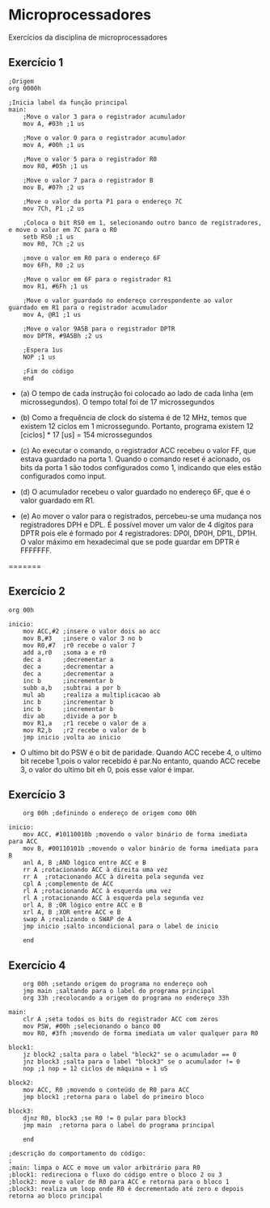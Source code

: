 # Microprocessadores
Exercícios da disciplina de microprocessadores 

## Exercício 1
```
;Origem
org 0000h

;Inicia label da função principal
main:
	;Move o valor 3 para o registrador acumulador
	mov A, #03h ;1 us

	;Move o valor 0 para o registrador acumulador
	mov A, #00h ;1 us

	;Move o valor 5 para o registrador R0
	mov R0, #05h ;1 us

	;Move o valor 7 para o registrador B
	mov B, #07h ;2 us

	;Move o valor da porta P1 para o endereço 7C
	mov 7Ch, P1 ;2 us

	;Coloca o bit RS0 em 1, selecionando outro banco de registradores, e move o valor em 7C para o R0 
	setb RS0 ;1 us
	mov R0, 7Ch ;2 us

	;move o valor em R0 para o endereço 6F
	mov 6Fh, R0 ;2 us

	;Move o valor em 6F para o registrador R1
	mov R1, #6Fh ;1 us

	;Move o valor guardado no endereço correspondente ao valor guardado em R1 para o registrador acumulador
	mov A, @R1 ;1 us

	;Move o valor 9A5B para o registrador DPTR
	mov DPTR, #9A5Bh ;2 us

	;Espera 1us
	NOP ;1 us

	;Fim do código
	end
```
 * (a) O tempo de cada instrução foi colocado ao lado de cada linha (em microssegundos).
O tempo total foi de 17 microssegundos

 * (b) Como a frequência de clock do sistema é de 12 MHz, temos que existem 12 ciclos em 
1 microssegundo. Portanto, programa existem 12 [ciclos] * 17 [us] = 154 microssegundos

* (c) Ao executar o comando, o registrador ACC recebeu o valor FF, que estava guardado na porta 1.
Quando o comando reset é acionado, os bits da porta 1 sâo todos configurados como 1, indicando que
eles estâo configurados como 
input. 

* (d) O acumulador recebeu o valor guardado no endereço 6F, que é o valor guardado em R1.

* (e) Ao mover o valor para o registrados, percebeu-se uma mudança nos registradores DPH e DPL.
É possível mover um valor de 4 dígitos para DPTR pois ele é formado por 4 registradores: DP0l, 
DP0H, DP1L, DP1H. O valor máximo em hexadecimal que se pode guardar em DPTR é  FFFFFFF.

=======

## Exercício 2
```
org 00h

inicio:
	mov ACC,#2 ;insere o valor dois ao acc
	mov B,#3   ;insere o valor 3 no b
	mov R0,#7  ;r0 recebe o valor 7
	add a,r0   ;soma a e r0
	dec a 	   ;decrementar a
	dec a	   ;decrementar a
 	dec a 	   ;decrementar a
	inc b	   ;incrementar b
	subb a,b   ;subtrai a por b
	mul ab     ;realiza a multiplicacao ab
	inc b	   ;incrementar b
	inc b	   ;incrementar b
	div ab     ;divide a por b
	mov R1,a   ;r1 recebe o valor de a
	mov R2,b   ;r2 recebe o valor de b
	jmp inicio ;volta ao inicio
```
* O ultimo bit do PSW é o bit de paridade. Quando ACC recebe 4, o ultimo bit recebe 1,pois o valor recebido é par.No entanto, quando ACC recebe 3, o valor do ultimo bit eh 0, pois esse valor é impar.

## Exercício 3
```
	org 00h ;definindo o endereço de origem como 00h

inicio: 
	mov ACC, #10110010b ;movendo o valor binário de forma imediata para ACC
	mov B, #00110101b ;movendo o valor binário de forma imediata para B
	anl A, B ;AND lógico entre ACC e B
	rr A ;rotacionando ACC à direita uma vez
	rr A  ;rotacionando ACC à direita pela segunda vez
	cpl A ;complemento de ACC
	rl A ;rotacionando ACC à esquerda uma vez
	rl A ;rotacionando ACC à esquerda pela segunda vez
	orl A, B ;OR lógico entre ACC e B
	xrl A, B ;XOR entre ACC e B
	swap A ;realizando o SWAP de A
	jmp inicio ;salto incondicional para o label de inicio

	end
```
## Exercício 4
```
	org 00h ;setando origem do programa no endereço ooh
	jmp main ;saltando para o label do programa principal
	org 33h ;recolocando a origem do programa no endereço 33h

main:
	clr A ;seta todos os bits do registrador ACC com zeros 
	mov PSW, #00h ;selecionando o banco 00
	mov R0, #3fh ;movendo de forma imediata um valor qualquer para R0

block1:
	jz block2 ;salta para o label "block2" se o acumulador == 0
	jnz block3 ;salta para o label "block3" se o acumulador != 0
	nop ;1 nop = 12 ciclos de máquina = 1 uS

block2: 
	mov ACC, R0	;movendo o conteúdo de R0 para ACC
	jmp block1 ;retorna para o label do primeiro bloco

block3:
	djnz R0, block3 ;se R0 != 0 pular para block3
	jmp main  ;retorna para o label do programa principal

	end

;descrição do comportamento do código:
;
;main: limpa o ACC e move um valor arbitrário para R0
;block1: redireciona o fluxo do código entre o bloco 2 ou 3
;block2: move o valor de R0 para ACC e retorna para o bloco 1
;block3: realiza um loop onde R0 é decrementado até zero e depois retorna ao bloco principal
```
